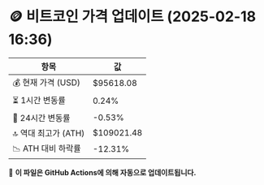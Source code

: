 # 🪙 비트코인 가격 업데이트 (2025-02-18 16:36)

| 항목                | 값 |
|--------------------|----------------|
| 💰 현재 가격 (USD) | $95618.08 |
| ⏳ 1시간 변동률    | 0.24% |
| 📆 24시간 변동률   | -0.53% |
| 🔝 역대 최고가 (ATH) | $109021.48 |
| 📉 ATH 대비 하락률 | -12.31% |

🔄 **이 파일은 GitHub Actions에 의해 자동으로 업데이트됩니다.**
